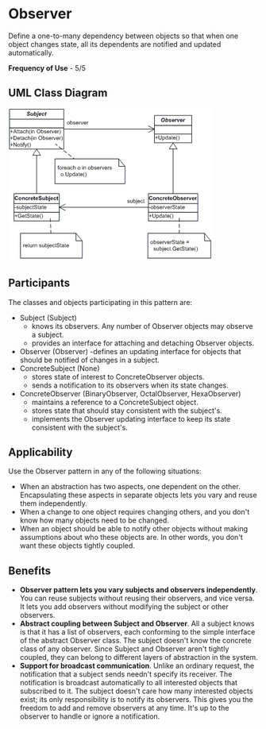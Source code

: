 # Observer

Define a one-to-many dependency between objects so that when one object changes state, all its dependents are notified and updated automatically.

**Frequency of Use** - 5/5

## UML Class Diagram
![Observer UML](observer.gif)

## Participants
The classes and objects participating in this pattern are:
- Subject (Subject)
  - knows its observers. Any number of Observer objects may observe a subject.
  - provides an interface for attaching and detaching Observer objects.
- Observer (Observer)
  -defines an updating interface for objects that should be notified of changes in a subject.
- ConcreteSubject (None)
  - stores state of interest to ConcreteObserver objects.
  - sends a notification to its observers when its state changes.
- ConcreteObserver (BinaryObserver, OctalObserver, HexaObserver)
  - maintains a reference to a ConcreteSubject object.
  - stores state that should stay consistent with the subject's.
  - implements the Observer updating interface to keep its state consistent with the subject's.

## Applicability
Use the Observer pattern in any of the following situations:
- When an abstraction has two aspects, one dependent on the other. Encapsulating these aspects in separate objects lets you vary and reuse them independently.
- When a change to one object requires changing others, and you don't know how many objects need to be changed.
- When an object should be able to notify other objects without making assumptions about who these objects are. In other words, you don't want these objects tightly coupled.

## Benefits
- **Observer pattern lets you vary subjects and observers independently**. You can reuse subjects without reusing their observers, and vice versa. It lets you add observers without modifying the subject or other observers.
- **Abstract coupling between Subject and Observer**. All a subject knows is that it has a list of observers, each conforming to the simple interface of the abstract Observer class. The subject doesn't know the concrete class of any observer. Since Subject and Observer aren't tightly coupled, they can belong to different layers of abstraction in the system.
- **Support for broadcast communication**. Unlike an ordinary request, the notification that a subject sends needn't specify its receiver. The notification is broadcast automatically to all interested objects that subscribed to it. The subject doesn't care how many interested objects exist; its only responsibility is to notify its observers. This gives you the freedom to add and remove observers at any time. It's up to the observer to handle or ignore a notification.
